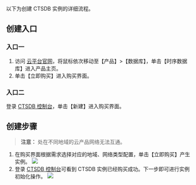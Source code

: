 以下为创建 CTSDB 实例的详细流程。

## 创建入口
### 入口一
1. 访问 [云平台官网](http://tce.fsphere.cn/)，将鼠标依次移动至【产品】>【数据库】，单击【时序数据库】进入产品主页。
2. 单击【立即购买】进入购买界面。

### 入口二
登录 [CTSDB 控制台](http://console.tce.fsphere.cn/ctsdb)，单击【新建】进入购买界面。
	
## 创建步骤
> **注意：**
> 处在不同地域的云产品网络无法互通。

1. 在购买界面根据需求选择对应的地域、网络类型配置，单击【立即购买】产生实例。
![](https://mc.qcloudimg.com/static/img/134d5f5783e0e345f51fa97e788a6034/image.png)
2. 登录 [CTSDB 控制台](http://console.tce.fsphere.cn/ctsdb)可看到 CTSDB 实例已经购买成功。下一步即可进行实例初始化操作。
![](https://mc.qcloudimg.com/static/img/4afd1cab1d1ddf2e6c625618b9576d55/image.png)
